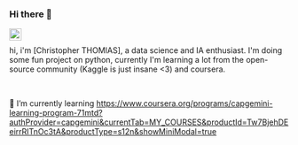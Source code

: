 ### Hi there 👋

<a href="https://www.linkedin.com/in/christopher-thomias/">
  <img align="left" alt="Christopher's LinkedIN" width="22px" src="https://raw.githubusercontent.com/peterthehan/peterthehan/master/assets/linkedin.svg" />
</a>

<br />

hi, i'm [Christopher THOMIAS], a data science and IA enthusiast. I'm doing some fun project on python, currently I'm learning a lot from the open-source community (Kaggle is just insane <3) and coursera. 

<br />

 🌱 I’m currently learning https://www.coursera.org/programs/capgemini-learning-program-71mtd?authProvider=capgemini&currentTab=MY_COURSES&productId=Tw7BjehDEeirrRITnOc3tA&productType=s12n&showMiniModal=true

<!--
**thomiaschristopher/ThomiasChristopher** is a ✨ _special_ ✨ repository because its `README.md` (this file) appears on your GitHub profile.

Here are some ideas to get you started:

- 🔭 I’m currently working on ...
- 🌱 I’m currently learning ...
- 👯 I’m looking to collaborate on ...
- 🤔 I’m looking for help with ...
- 💬 Ask me about ...
- 📫 How to reach me: ...
- 😄 Pronouns: ...
- ⚡ Fun fact: ...
-->
